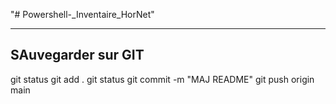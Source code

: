 "# Powershell-_Inventaire_HorNet" 


----------------------------------------------
SAuvegarder sur GIT 
---------------------
git status
git add .
git status
git commit -m "MAJ README"
git push origin main
